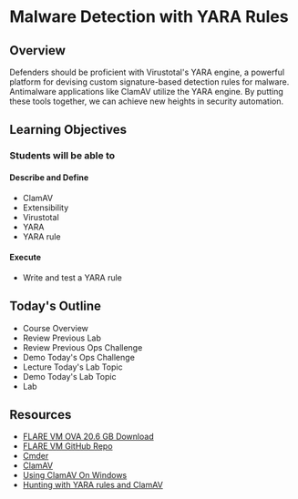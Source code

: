 # Malware Detection with YARA Rules

## Overview

Defenders should be proficient with Virustotal's YARA engine, a powerful platform for devising custom signature-based detection rules for malware. Antimalware applications like ClamAV utilize the YARA engine. By putting these tools together, we can achieve new heights in security automation.

## Learning Objectives

### Students will be able to

#### Describe and Define

- ClamAV
- Extensibility
- Virustotal
- YARA
- YARA rule

#### Execute

- Write and test a YARA rule

## Today's Outline

- Course Overview
- Review Previous Lab
- Review Previous Ops Challenge
- Demo Today's Ops Challenge
- Lecture Today's Lab Topic
- Demo Today's Lab Topic
- Lab

## Resources

- [FLARE VM OVA 20.6 GB Download](https://www.icloud.com/iclouddrive/03oKYIfm3RDAicOMlzGkrG0oA#class-31-34-flare-vm)
- [FLARE VM GitHub Repo](https://github.com/fireeye/flare-vm)
- [Cmder](https://cmder.net/)
- [ClamAV](http://www.clamav.net/)
- [Using ClamAV On Windows](https://blog.didierstevens.com/2017/08/24/quickpost-using-clamav-on-windows/)
- [Hunting with YARA rules and ClamAV](https://blog.nviso.eu/2017/02/14/hunting-with-yara-rules-and-clamav/)
